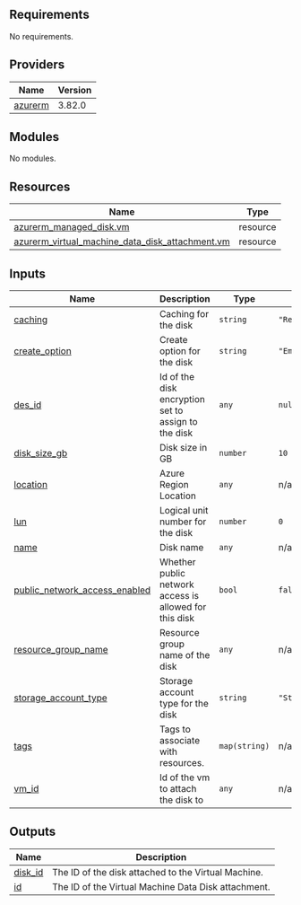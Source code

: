 <!-- BEGIN_TF_DOCS -->
## Requirements

No requirements.

## Providers

| Name | Version |
|------|---------|
| <a name="provider_azurerm"></a> [azurerm](#provider\_azurerm) | 3.82.0 |

## Modules

No modules.

## Resources

| Name | Type |
|------|------|
| [azurerm_managed_disk.vm](https://registry.terraform.io/providers/hashicorp/azurerm/latest/docs/resources/managed_disk) | resource |
| [azurerm_virtual_machine_data_disk_attachment.vm](https://registry.terraform.io/providers/hashicorp/azurerm/latest/docs/resources/virtual_machine_data_disk_attachment) | resource |

## Inputs

| Name | Description | Type | Default | Required |
|------|-------------|------|---------|:--------:|
| <a name="input_caching"></a> [caching](#input\_caching) | Caching for the disk | `string` | `"ReadWrite"` | no |
| <a name="input_create_option"></a> [create\_option](#input\_create\_option) | Create option for the disk | `string` | `"Empty"` | no |
| <a name="input_des_id"></a> [des\_id](#input\_des\_id) | Id of the disk encryption set to assign to the disk | `any` | `null` | no |
| <a name="input_disk_size_gb"></a> [disk\_size\_gb](#input\_disk\_size\_gb) | Disk size in GB | `number` | `10` | no |
| <a name="input_location"></a> [location](#input\_location) | Azure Region Location | `any` | n/a | yes |
| <a name="input_lun"></a> [lun](#input\_lun) | Logical unit number for the disk | `number` | `0` | no |
| <a name="input_name"></a> [name](#input\_name) | Disk name | `any` | n/a | yes |
| <a name="input_public_network_access_enabled"></a> [public\_network\_access\_enabled](#input\_public\_network\_access\_enabled) | Whether public network access is allowed for this disk | `bool` | `false` | no |
| <a name="input_resource_group_name"></a> [resource\_group\_name](#input\_resource\_group\_name) | Resource group name of the disk | `any` | n/a | yes |
| <a name="input_storage_account_type"></a> [storage\_account\_type](#input\_storage\_account\_type) | Storage account type for the disk | `string` | `"Standard_LRS"` | no |
| <a name="input_tags"></a> [tags](#input\_tags) | Tags to associate with resources. | `map(string)` | n/a | yes |
| <a name="input_vm_id"></a> [vm\_id](#input\_vm\_id) | Id of the vm to attach the disk to | `any` | n/a | yes |

## Outputs

| Name | Description |
|------|-------------|
| <a name="output_disk_id"></a> [disk\_id](#output\_disk\_id) | The ID of the disk attached to the Virtual Machine. |
| <a name="output_id"></a> [id](#output\_id) | The ID of the Virtual Machine Data Disk attachment. |
<!-- END_TF_DOCS -->